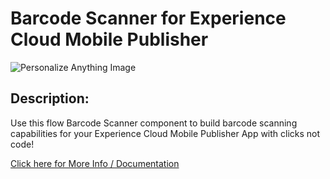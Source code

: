# Barcode Scanner for Experience Cloud Mobile Publisher
![Personalize Anything Image ](https://github.com/salesforce-experiencecloud/barcodescanner/assets/8514282/79685ff4-8bba-497a-a61d-64bc55798dbd)

## Description:

Use this flow Barcode Scanner component to build barcode scanning capabilities for your Experience Cloud Mobile Publisher App with clicks not code!	

[Click here for More Info / Documentation](https://barcodescanner4expcloudmobilepub.substack.com/)